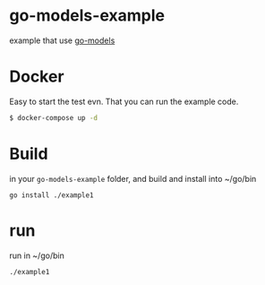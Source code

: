# go-models-example
example that use [go-models](https://github.com/eehsiao/go-models)

# Docker
Easy to start the test evn. That you can run the example code.
```bash
$ docker-compose up -d
```

# Build
in your `go-models-example` folder, and build and install into ~/go/bin
```
go install ./example1
```

# run
run in ~/go/bin
```
./example1
```